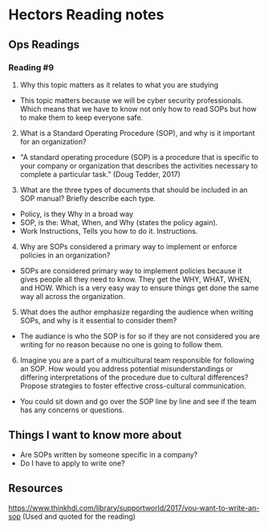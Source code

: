 # Hectors Reading notes


## Ops Readings


### Reading #9

1. Why this topic matters as it relates to what you are studying

- This topic matters because we will be cyber security professionals. Which means that we have to know not only how to read SOPs but how to make them to keep everyone safe.

2. What is a Standard Operating Procedure (SOP), and why is it important for an organization?

- "A standard operating procedure (SOP) is a procedure that is specific to your company or organization that describes the activities necessary to complete a particular task." (Doug Tedder, 2017)

3. What are the three types of documents that should be included in an SOP manual? Briefly describe each type.

- Policy, is they Why in a broad way
- SOP, is the: What, When, and Why (states the policy again).
- Work Instructions, Tells you how to do it. Instructions.


4. Why are SOPs considered a primary way to implement or enforce policies in an organization?

- SOPs are considered primary way to implement policies because it gives people all they need to know. They get the WHY, WHAT, WHEN, and HOW. Which is a very easy way to ensure things get done the same way all across the organization.

5. What does the author emphasize regarding the audience when writing SOPs, and why is it essential to consider them?

- The audiance is who the SOP is for so if they are not considered you are writing for no reason because no one is going to follow them.

6. Imagine you are a part of a multicultural team responsible for following an SOP. How would you address potential misunderstandings or differing interpretations of the procedure due to cultural differences? Propose strategies to foster effective cross-cultural communication.

- You could sit down and go over the SOP line by line and see if the team has any concerns or questions.

## Things I want to know more about

- Are SOPs written by someone specific in a company?
- Do I have to apply to write one?
 
## Resources
https://www.thinkhdi.com/library/supportworld/2017/you-want-to-write-an-sop 
(Used and quoted for the reading)
